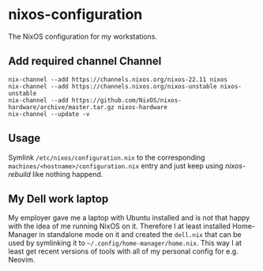 # nixos-configuration

The NixOS configuration for my workstations.

## Add required channel Channel
```
nix-channel --add https://channels.nixos.org/nixos-22.11 nixos
nix-channel --add https://channels.nixos.org/nixos-unstable nixos-unstable
nix-channel --add https://github.com/NixOS/nixos-hardware/archive/master.tar.gz nixos-hardware
nix-channel --update -v
```

## Usage

Symlink `/etc/nixos/configuration.nix` to the corresponding
`machines/<hostname>/configuration.nix` entry and just keep using
*nixos-rebuild* like nothing happend.

## My Dell work laptop
My employer gave me a laptop with Ubuntu installed and is not that happy with the idea of me running NixOS on it.
Therefore I at least installed Home-Manager in standalone mode on it and created the `dell.nix` that can be used by
symlinking it to `~/.config/home-manager/home.nix`.
This way I at least get recent versions of tools with all of my personal config for e.g. Neovim.

